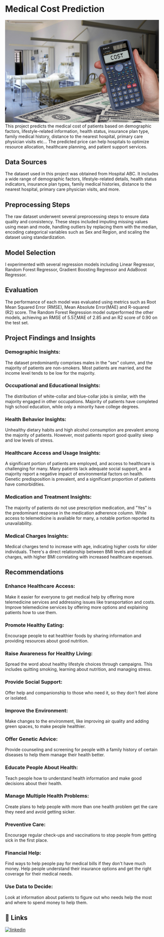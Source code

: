 
# Medical Cost Prediction
<img src="image.jpg" alt="image">
This project predicts the medical cost of patients based on demographic factors, lifestyle-related
information, health status, insurance plan type, family medical history, distance to the nearest
hospital, primary care physician visits etc... The predicted price can help hospitals to optimize resource
allocation, healthcare planning, and patient support services.


## Data Sources

The dataset used in this project was obtained from Hospital ABC. It includes a wide range of demographic factors, lifestyle-related details, health status indicators, insurance plan types, family medical histories, distance to the nearest hospital, primary care physician visits, and more.


## Preprocessing Steps

The raw dataset underwent several preprocessing steps to ensure data quality and consistency. These steps included imputing missing values using mean and mode, handling outliers by replacing them with the median, encoding categorical variables such as Sex and Region, and scaling the dataset using standardization.
## Model Selection

I experimented with several regression models including Linear Regressor, Random Forest Regressor, Gradient Boosting Regressor and AdaBoost Regressor.
## Evaluation

The performance of each model was evaluated using metrics such as Root Mean Squared Error (RMSE), Mean Absolute Error(MAE) and R-squared (R2) score. The Random Forest Regression model outperformed the other models, achieving an RMSE of 5.57,MAE of 2.85 and an R2 score of 0.90 on the test set.
## Project Findings and Insights

### Demographic Insights:

The dataset predominantly comprises males in the "sex" column, and the majority of patients are non-smokers.
Most patients are married, and the income level tends to be low for the majority.
### Occupational and Educational Insights:

The distribution of white-collar and blue-collar jobs is similar, with the majority engaged in other occupations.
Majority of patients have completed high school education, while only a minority have college degrees.
### Health Behavior Insights:

Unhealthy dietary habits and high alcohol consumption are prevalent among the majority of patients.
However, most patients report good quality sleep and low levels of stress.
### Healthcare Access and Usage Insights:

A significant portion of patients are employed, and access to healthcare is challenging for many.
Many patients lack adequate social support, and a majority report a negative impact of environmental factors on health.
Genetic predisposition is prevalent, and a significant proportion of patients have comorbidities.
### Medication and Treatment Insights:

The majority of patients do not use prescription medication, and "Yes" is the predominant response in the medication adherence column.
While access to telemedicine is available for many, a notable portion reported its unavailability.
### Medical Charges Insights:

Medical charges tend to increase with age, indicating higher costs for older individuals.
There's a direct relationship between BMI levels and medical charges, with higher BMI correlating with increased healthcare expenses.
## Recommendations

### Enhance Healthcare Access:

Make it easier for everyone to get medical help by offering more telemedicine services and addressing issues like transportation and costs.
Improve telemedicine services by offering more options and explaining patients how to use them.
### Promote Healthy Eating:

Encourage people to eat healthier foods by sharing information and providing resources about good nutrition.
### Raise Awareness for Healthy Living:

Spread the word about healthy lifestyle choices through campaigns. This includes quitting smoking, learning about nutrition, and managing stress.
### Provide Social Support:

Offer help and companionship to those who need it, so they don't feel alone or isolated.
### Improve the Environment:

Make changes to the environment, like improving air quality and adding green spaces, to make people healthier.
### Offer Genetic Advice:

Provide counseling and screening for people with a family history of certain diseases to help them manage their health better.
### Educate People About Health:

Teach people how to understand health information and make good decisions about their health.
### Manage Multiple Health Problems:

Create plans to help people with more than one health problem get the care they need and avoid getting sicker.
### Preventive Care:

Encourage regular check-ups and vaccinations to stop people from getting sick in the first place.
### Financial Help:

Find ways to help people pay for medical bills if they don't have much money. Help people understand their insurance options and get the right coverage for their medical needs.
### Use Data to Decide:

Look at information about patients to figure out who needs help the most and where to spend money to help them.
## 🔗 Links
[![linkedin](https://img.shields.io/badge/linkedin-0A66C2?style=for-the-badge&logo=linkedin&logoColor=white)](https://www.linkedin.com/in/fathima-thanseeha)



